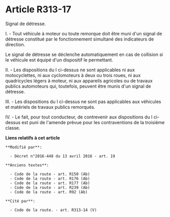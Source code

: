 # Article R313-17

Signal de détresse.

I. - Tout véhicule à moteur ou toute remorque doit être muni d'un signal de détresse constitué par le fonctionnement
simultané des indicateurs de direction.

Le signal de détresse se déclenche automatiquement en cas de collision si le véhicule est équipé d'un dispositif le
permettant. 

II. - Les dispositions du I ci-dessus ne sont applicables ni aux motocyclettes, ni aux cyclomoteurs à deux ou  trois roues,
ni aux quadricycles légers à moteur, ni aux appareils agricoles ou de travaux publics automoteurs qui, toutefois, peuvent
être munis d'un signal de détresse.

III. - Les dispositions du I ci-dessus ne sont pas applicables aux véhicules et matériels de travaux publics remorqués.

IV. - Le fait, pour tout conducteur, de contrevenir aux dispositions du I ci-dessus est puni de l'amende prévue pour les
contraventions de la troisième classe.

**Liens relatifs à cet article**

	**Modifié par**:

	  - Décret n°2016-448 du 13 avril 2016 - art. 19

	**Anciens textes**:

	  - Code de la route - art. R150 (Ab)
	  - Code de la route - art. R176 (Ab)
	  - Code de la route - art. R177 (Ab)
	  - Code de la route - art. R239 (Ab)
	  - Code de la route - art. R92 (Ab)

	**Cité par**:

	  - Code de la route. - art. R313-14 (V)
